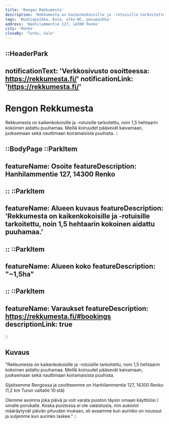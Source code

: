 ```yaml
---
title: 'Rengon Rekkumesta'
description: 'Rekkumesta on kaikenkokoisille ja -rotuisille tarkoitettu, noin 1,5 hehtaarin kokoinen aidattu puuhamaa. Meillä koiruudet pääsevät kaivamaan, juoksemaan sekä nauttimaan koiramaisista puuhista.'
tags: 'Nuotiopaikka, Kota, ulko-WC, pesupaikka'
address: 'Hanhilammentie 127, 14300 Renko'
city: 'Renko'
closeBy: 'Turku, Salo'
---
```


::HeaderPark
---
notificationText: 'Verkkosivusto osoitteessa: https://rekkumesta.fi/'
notificationLink: 'https://rekkumesta.fi/'
---
# Rengon Rekkumesta
Rekkumesta on kaikenkokoisille ja -rotuisille tarkoitettu, noin 1,5 hehtaarin kokoinen aidattu puuhamaa. Meillä koiruudet pääsevät kaivamaan, juoksemaan sekä nauttimaan koiramaisista puuhista.
::

::BodyPage
::ParkItem
---
featureName: Osoite
featureDescription: Hanhilammentie 127, 14300 Renko
---
::
::ParkItem
---
featureName: Alueen kuvaus
featureDescription: 'Rekkumesta on kaikenkokoisille ja -rotuisille tarkoitettu, noin 1,5 hehtaarin kokoinen aidattu puuhamaa.'
---
::
::ParkItem
---
featureName: Alueen koko
featureDescription: "~1,5ha"
---
::
::ParkItem
---
featureName: Varaukset
featureDescription: https://rekkumesta.fi/#bookings
descriptionLink: true
---
::
## Kuvaus

"Rekkumesta on kaikenkokoisille ja -rotuisille tarkoitettu, noin 1,5 hehtaarin kokoinen aidattu puuhamaa. Meillä koiruudet pääsevät kaivamaan, juoksemaan sekä nauttimaan koiramaisista puuhista.

Sijaitsemme Rengossa ja osoitteemme on Hanhilammentie 127, 14300 Renko (1,2 km Turun valtatie 10:stä)

Olemme avoinna joka päivä ja voit varata puiston täysin omaan käyttöösi /  omalle porukalle.
Koska puistossa ei ole valaistusta, niin aukiolot määräytyvät päivän pituuden mukaan, eli avaamme kun aurinko on noussut ja suljemme kun aurinko laskee."
::
